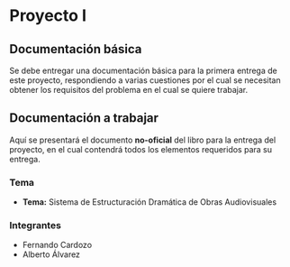 # Proyecto I

## Documentación básica

Se debe entregar una documentación básica para la primera entrega de este proyecto, respondiendo a varias cuestiones por el cual se necesitan obtener los requisitos del problema en el cual se quiere trabajar.

## Documentación a trabajar

Aquí se presentará el documento **no-oficial** del libro para la entrega del proyecto, en el cual contendrá todos los elementos requeridos para su entrega.

### Tema

- **Tema:** Sistema de Estructuración Dramática de Obras Audiovisuales

### Integrantes

- Fernando Cardozo
- Alberto Álvarez
